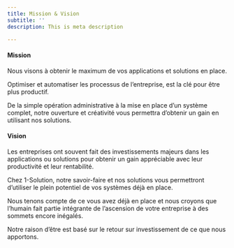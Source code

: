 ```yaml
---
title: Mission & Vision
subtitle: ''
description: This is meta description

---
```

#### Mission

Nous visons à obtenir le maximum de vos applications et solutions en place.

Optimiser et automatiser les processus de l’entreprise, est la clé pour être plus productif.

De la simple opération administrative à la mise en place d’un système complet, notre ouverture et créativité vous permettra d’obtenir un gain en utilisant nos solutions.

#### Vision

Les entreprises ont souvent fait des investissements majeurs dans les applications ou solutions pour obtenir un gain appréciable avec leur productivité et leur rentabilité.

Chez 1-Solution, notre savoir-faire et nos solutions vous permettront d’utiliser le plein potentiel de vos systèmes déjà en place.

Nous tenons compte de ce vous avez déjà en place et nous croyons que l’humain fait partie intégrante de l’ascension de votre entreprise à des sommets encore inégalés.

Notre raison d’être est basé sur le retour sur investissement de ce que nous apportons.